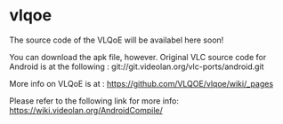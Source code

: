 vlqoe
=====
The source code of the VLQoE will be availabel here soon!

You can download the apk file, however.
Original VLC source code for Android is at the following : git://git.videolan.org/vlc-ports/android.git

More info on VLQoE is at : https://github.com/VLQOE/vlqoe/wiki/_pages

Please refer to the following link for more info:
https://wiki.videolan.org/AndroidCompile/
